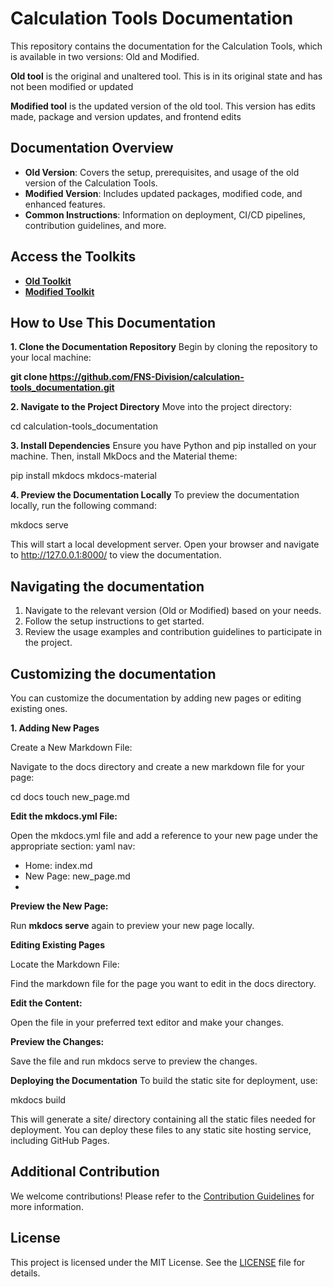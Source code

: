 # Calculation Tools Documentation

This repository contains the documentation for the Calculation Tools, which is available in two versions: Old and Modified.

**Old tool** is the original and unaltered tool. This is in its original state and has not been modified or updated

**Modified tool** is the updated version of the old tool. This version has edits made, package and version updates, and frontend edits

## Documentation Overview

- **Old Version**: Covers the setup, prerequisites, and usage of the old version of the Calculation Tools.
- **Modified Version**: Includes updated packages, modified code, and enhanced features.
- **Common Instructions**: Information on deployment, CI/CD pipelines, contribution guidelines, and more.

## Access the Toolkits

- **[Old Toolkit](https://dev.azure.com/ITUINT/ConnectivityToolkit/_git/calculation-tools?path=%2F&version=GBmain&_a=contents)**
- **[Modified Toolkit](https://dev.azure.com/ITUINT/ConnectivityToolkit/_git/calculation-tools?path=%2F&version=GBmodified&_a=contents)**

## How to Use This Documentation

**1. Clone the Documentation Repository**
Begin by cloning the repository to your local machine:

 
 
**git clone https://github.com/FNS-Division/calculation-tools_documentation.git**

**2. Navigate to the Project Directory**
Move into the project directory:

cd calculation-tools_documentation

**3. Install Dependencies**
Ensure you have Python and pip installed on your machine. Then, install MkDocs and the Material theme:

 
 
pip install mkdocs mkdocs-material

**4. Preview the Documentation Locally**
To preview the documentation locally, run the following command:

 
mkdocs serve

This will start a local development server. Open your browser and navigate to http://127.0.0.1:8000/ to view the documentation.

## Navigating the documentation

1. Navigate to the relevant version (Old or Modified) based on your needs.
2. Follow the setup instructions to get started.
3. Review the usage examples and contribution guidelines to participate in the project.

## Customizing the documentation 

You can customize the documentation by adding new pages or editing existing ones.

**1. Adding New Pages**

Create a New Markdown File:

Navigate to the docs directory and create a new markdown file for your page:
 
cd docs
touch new_page.md

**Edit the mkdocs.yml File:**

Open the mkdocs.yml file and add a reference to your new page under the appropriate section:
yaml
nav:
  - Home: index.md
  - New Page: new_page.md
  - 
**Preview the New Page:**

Run **mkdocs serve** again to preview your new page locally.

**Editing Existing Pages**

Locate the Markdown File:

Find the markdown file for the page you want to edit in the docs directory.

**Edit the Content:**

Open the file in your preferred text editor and make your changes.

**Preview the Changes:**

Save the file and run mkdocs serve to preview the changes.

**Deploying the Documentation**
To build the static site for deployment, use:
 
mkdocs build

This will generate a site/ directory containing all the static files needed for deployment. You can deploy these files to any static site hosting service, including GitHub Pages.



## Additional Contribution

We welcome contributions! Please refer to the [Contribution Guidelines](docs/contribution/guidelines.md) for more information.

## License

This project is licensed under the MIT License. See the [LICENSE](LICENSE) file for details.
